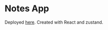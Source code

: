 # Notes App

Deployed [here](https://platform-client-buildng.onrender.com/). Created with React and zustand.